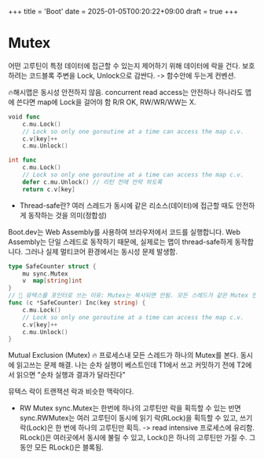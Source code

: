 +++
title = 'Boot'
date = 2025-01-05T00:20:22+09:00
draft = true
+++

# Mutex

어떤 고루틴이 특정 데이터에 접근할 수 있는지 제어하기 위해 데이터에 락을 건다.
보호하려는 코드블록 주변을 Lock, Unlock으로 감싼다. 
-> 함수안에 두는게 컨벤션. 

🔥해시맵은 동시성 안전하지 않음. concurrent read access는 안전하나
하나라도 맵에 쓴다면 map에 Lock을 걸어야 함
R/R OK, RW/WR/WW는 X.

```go
void func
	c.mu.Lock()
	// Lock so only one goroutine at a time can access the map c.v.
	c.v[key]++
	c.mu.Unlock()

int func
	c.mu.Lock()
	// Lock so only one goroutine at a time can access the map c.v.
	defer c.mu.Unlock() // 리턴 전에 언락 하도록
	return c.v[key]
```

* Thread-safe란?
여러 스레드가 동시에 같은 리소스(데이터)에 접근할 때도 안전하게 동작하는 것을 의미(정합성)

Boot.dev는 Web Assembly를 사용하여 브라우저에서 코드를 실행합니다.
Web Assembly는 단일 스레드로 동작하기 때문에, 실제로는 맵이 thread-safe하게 동작합니다.
그러나 실제 멀티코어 환경에서는 동시성 문제 발생함.

```go
type SafeCounter struct {
	mu sync.Mutex
	v  map[string]int
}
// 🔴 뮤텍스를 포인터로 쓰는 이유: Mutex는 복사되면 안됨. 모든 스레드가 같은 Mutex 인스턴스를 공유해야하므로 '참조' 형태.
func (c *SafeCounter) Inc(key string) {
	c.mu.Lock()
	// Lock so only one goroutine at a time can access the map c.v.
	c.v[key]++
	c.mu.Unlock()
}
```
Mutual Exclusion (Mutex)
🔥 프로세스내 모든 스레드가 하나의 Mutex를 본다. 
동시에 읽고쓰는 문제 해결.
나는 순차 실행이 베스트인데
T1에서 쓰고 커밋하기 전에 T2에서 읽으면 
"순차 실행과 결과가 달라진다"

뮤텍스 락이 트랜잭션 락과 비슷한 맥락이다.


* RW Mutex
sync.Mutex는 한번에 하나의 고루틴만 락을 획득할 수 있는 반면
sync.RWMutex는 여러 고루틴이 동시에 읽기 락(RLock)을 획득할 수 있고, 쓰기 락(Lock)은 한 번에 하나의 고루틴만 획득. 
-> read intensive 프로세스에 유리함.
RLock()은 여러곳에서 동시에 불릴 수 있고, Lock()은 하나의 고루틴만 가질 수. 그동안 모든 RLock()은 블록됨. 


